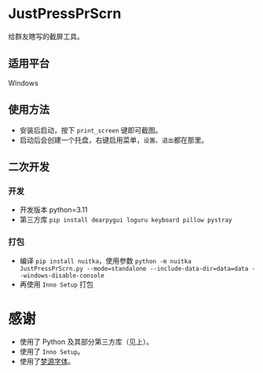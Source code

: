 # JustPressPrScrn

给群友瞎写的截屏工具。

## 适用平台

Windows

## 使用方法

- 安装后启动，按下 `print_screen` 键即可截图。
- 启动后会创建一个托盘，右键启用菜单，`设置`、`退出`都在那里。

## 二次开发

### 开发

- 开发版本 python=3.11
- 第三方库 `pip install dearpygui loguru keyboard pillow pystray`

### 打包

- 编译 `pip install nuitka`，使用参数 `python -m nuitka JustPressPrScrn.py --mode=standalone --include-data-dir=data=data --windows-disable-console`
- 再使用 `Inno Setup` 打包

# 感谢

- 使用了 Python 及其部分第三方库（见上）。
- 使用了 `Inno Setup`。
- 使用了[梦源字体](https://github.com/Pal3love/dream-han-cjk)。
